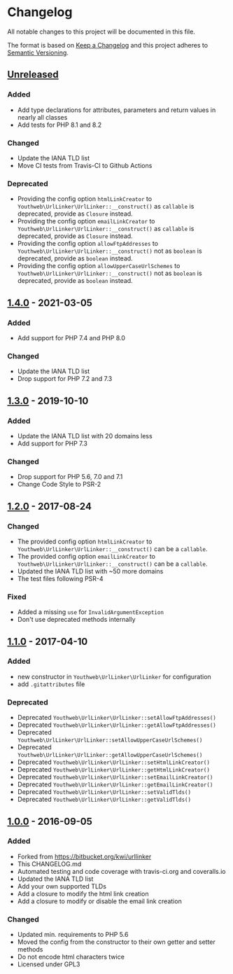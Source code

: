 # Changelog

All notable changes to this project will be documented in this file.

The format is based on [Keep a Changelog](http://keepachangelog.com/en/1.0.0/)
and this project adheres to [Semantic Versioning](http://semver.org/spec/v2.0.0.html).

## [Unreleased](https://github.com/youthweb/urllinker/compare/1.4.0...master)

### Added

- Add type declarations for attributes, parameters and return values in nearly all classes
- Add tests for PHP 8.1 and 8.2

### Changed

- Update the IANA TLD list
- Move CI tests from Travis-CI to Github Actions

### Deprecated

- Providing the config option `htmlLinkCreator` to `Youthweb\UrlLinker\UrlLinker::__construct()` as `callable` is deprecated, provide as `Closure` instead.
- Providing the config option `emailLinkCreator` to `Youthweb\UrlLinker\UrlLinker::__construct()` as `callable` is deprecated, provide as `Closure` instead.
- Providing the config option `allowFtpAddresses` to `Youthweb\UrlLinker\UrlLinker::__construct()` not as `boolean` is deprecated, provide as `boolean` instead.
- Providing the config option `allowUpperCaseUrlSchemes` to `Youthweb\UrlLinker\UrlLinker::__construct()` not as `boolean` is deprecated, provide as `boolean` instead.

## [1.4.0](https://github.com/youthweb/urllinker/compare/1.3.0...1.4.0) - 2021-03-05

### Added

- Add support for PHP 7.4 and PHP 8.0

### Changed

- Update the IANA TLD list
- Drop support for PHP 7.2 and 7.3

## [1.3.0](https://github.com/youthweb/urllinker/compare/1.2.0...1.3.0) - 2019-10-10

### Added

- Update the IANA TLD list with 20 domains less
- Add support for PHP 7.3

### Changed

- Drop support for PHP 5.6, 7.0 and 7.1
- Change Code Style to PSR-2

## [1.2.0](https://github.com/youthweb/urllinker/compare/1.1.0...1.2.0) - 2017-08-24

### Changed

- The provided config option `htmlLinkCreator` to `Youthweb\UrlLinker\UrlLinker::__construct()` can be a `callable`.
- The provided config option `emailLinkCreator` to `Youthweb\UrlLinker\UrlLinker::__construct()` can be a `callable`.
- Updated the IANA TLD list with ~50 more domains
- The test files following PSR-4

### Fixed

- Added a missing `use` for `InvalidArgumentException`
- Don't use deprecated methods internally

## [1.1.0](https://github.com/youthweb/urllinker/compare/1.0.0...1.1.0) - 2017-04-10

### Added

- new constructor in `Youthweb\UrlLinker\UrlLinker` for configuration
- add `.gitattributes` file

### Deprecated

- Deprecated `Youthweb\UrlLinker\UrlLinker::setAllowFtpAddresses()`
- Deprecated `Youthweb\UrlLinker\UrlLinker::getAllowFtpAddresses()`
- Deprecated `Youthweb\UrlLinker\UrlLinker::setAllowUpperCaseUrlSchemes()`
- Deprecated `Youthweb\UrlLinker\UrlLinker::getAllowUpperCaseUrlSchemes()`
- Deprecated `Youthweb\UrlLinker\UrlLinker::setHtmlLinkCreator()`
- Deprecated `Youthweb\UrlLinker\UrlLinker::getHtmlLinkCreator()`
- Deprecated `Youthweb\UrlLinker\UrlLinker::setEmailLinkCreator()`
- Deprecated `Youthweb\UrlLinker\UrlLinker::getEmailLinkCreator()`
- Deprecated `Youthweb\UrlLinker\UrlLinker::setValidTlds()`
- Deprecated `Youthweb\UrlLinker\UrlLinker::getValidTlds()`

## [1.0.0](https://github.com/youthweb/urllinker/compare/a173dfe2f6ff5a4423612b423323e94b5d2f58e2...1.0.0) - 2016-09-05

### Added

- Forked from https://bitbucket.org/kwi/urllinker
- This CHANGELOG.md
- Automated testing and code coverage with travis-ci.org and coveralls.io
- Updated the IANA TLD list
- Add your own supported TLDs
- Add a closure to modify the html link creation
- Add a closure to modify or disable the email link creation

### Changed

- Updated min. requirements to PHP 5.6
- Moved the config from the constructor to their own getter and setter methods
- Do not encode html characters twice
- Licensed under GPL3
